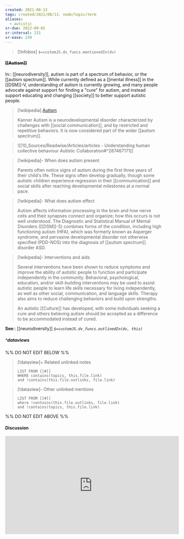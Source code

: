 ```yaml
---
created: 2021-08-13
tags: created/2021/08/13, node/topic/term
aliases:
  - autistic 
sr-due: 2022-09-02
sr-interval: 131
sr-ease: 239
---
```

> [!infobox]
`$=customJS.dv_funcs.mentionedIn(dv)`

#### <s class="topic-title">[[Autism]]</s>

In:: [[neurodiversity]],
autism is part of a spectrum of behavior, or the [[autism spectrum]].
While currently defined as a [[mental illness]] in the [[DSM]]-V, understanding of autism is currently growing, and many people advocate against support for finding a "cure" for autism, 
and instead support educating and changing [[society]] to better support autistic people.

> [!wikipedia] [Autism](https://en.wikipedia.org/wiki/Autism)
> 
> Kanner Autism is a neurodevelopmental disorder characterized by challenges with [[social communication]], and by restricted and repetitive behaviors. It is now considered part of the wider [[autism spectrum]].
> 

> ![[10_Sources/Readwise/Articles/articles - Understanding human collective behaviour  Autistic Collaboration#^287467171]]

> [!wikipedia]- When does autism present
> 
> Parents often notice signs of autism during the first three years of their child's life. These signs often develop gradually, though some autistic children experience regression in their [[communication]] and social skills after reaching developmental milestones at a normal pace. 
> 

> [!wikipedia]- What does autism effect
> 
> Autism affects information processing in the brain and how nerve cells and their synapses connect and organize; how this occurs is not well understood. The Diagnostic and Statistical Manual of Mental Disorders ([[DSM]]-5) combines forms of the condition, including high functioning autism (HFA), which was formerly known as Asperger syndrome, and pervasive developmental disorder not otherwise specified (PDD-NOS) into the diagnosis of [[autism spectrum]] disorder ASD. 
> 

> [!wikipedia]- Interventions and aids
> 
> Several interventions have been shown to reduce symptoms and improve the ability of autistic people to function and participate independently in the community. Behavioral, psychological, education, and/or skill-building interventions may be used to assist autistic people to learn life skills necessary for living independently, as well as other social, communication, and language skills. Therapy also aims to reduce challenging behaviors and build upon strengths. 
> 
> An autistic [[Culture]] has developed, with some individuals seeking a cure and others believing autism should be accepted as a difference to be accommodated instead of cured.
>

**See**:: [[neurodiversity]]
*`$=customJS.dv_funcs.outlinedIn(dv, this)`*

##### ^dataviews

%% DO NOT EDIT BELOW %%
> [!dataview]+ Related unlinked notes
> ```dataview
> LIST FROM [[#]]
> WHERE contains(topics, this.file.link)
> and !contains(this.file.outlinks, file.link)
> ```
 
> [!dataview]- Other unlinked mentions
> ```dataview
> LIST FROM [[#]]
> where !contains(this.file.outlinks, file.link)
> and !contains(topics, this.file.link)
> ```

%% DO NOT EDIT ABOVE %%

#### Discussion

<iframe width="560" height="315" src="https://www.youtube.com/embed/mOtlF0ywH_s" title="YouTube video player" frameborder="0" allow="accelerometer; autoplay; clipboard-write; encrypted-media; gyroscope; picture-in-picture" allowfullscreen></iframe>
